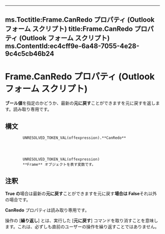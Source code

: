 

---
ms.Toctitle:Frame.CanRedo プロパティ (Outlook フォーム スクリプト)
title:Frame.CanRedo プロパティ (Outlook フォーム スクリプト)
ms.ContentId:ec4cff9e-6a48-7055-4e28-9c4c5cb46b24
---
# Frame.CanRedo プロパティ (Outlook フォーム スクリプト)




**ブール値**を指定のかどうか、最新の**元に戻す**ことができますを元に戻すを返します。読み取り専用です。

## 構文

            UNRESOLVED_TOKEN_VAL(offexpression).**CanRedo**




            UNRESOLVED_TOKEN_VAL(offexpression)
            **Frame** オブジェクトを表す変数です。



## 注釈
**True の**場合は最新の**元に戻す**ことができますを元に戻す**場合は False**それ以外の場合です。



**CanRedo** プロパティは読み取り専用です。



操作の [**繰り返し**] とは、実行した [**元に戻す**] コマンドを取り消すことを意味します。これは、必ずしも直前のユーザーの操作を繰り返すことではありません。




